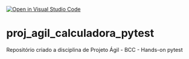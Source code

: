 [![Open in Visual Studio Code](https://classroom.github.com/assets/open-in-vscode-c66648af7eb3fe8bc4f294546bfd86ef473780cde1dea487d3c4ff354943c9ae.svg)](https://classroom.github.com/online_ide?assignment_repo_id=8277884&assignment_repo_type=AssignmentRepo)
# proj_agil_calculadora_pytest
Repositório criado a disciplina de Projeto Ágil - BCC - Hands-on pytest

